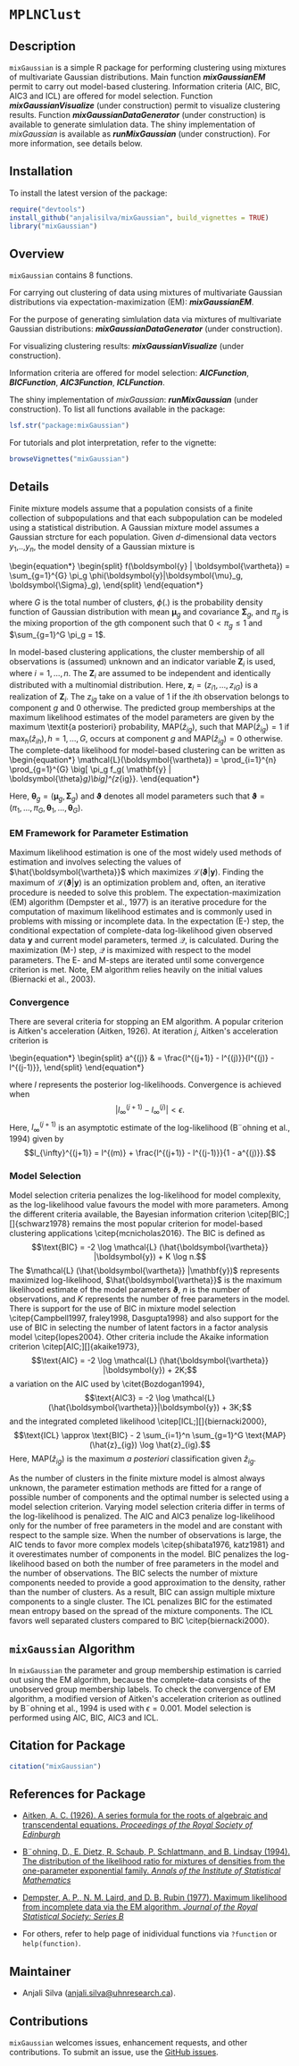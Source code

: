 # `MPLNClust`

## Description
`mixGaussian` is a simple R package for performing clustering using mixtures of multivariate Gaussian distributions. Main function __*mixGaussianEM*__ permit to carry out model-based clustering. Information criteria (AIC, BIC, AIC3 and ICL) are offered for model selection. Function __*mixGaussianVisualize*__ (under construction) permit to visualize clustering results. Function __*mixGaussianDataGenerator*__ (under construction) is available to generate simlulation data. The shiny implementation of *mixGaussian* is available as __*runMixGaussian*__ (under construction). For more information, see details below.  

## Installation

To install the latest version of the package:

``` r
require("devtools")
install_github("anjalisilva/mixGaussian", build_vignettes = TRUE)
library("mixGaussian")
```


## Overview

`mixGaussian` contains 8 functions. 

For carrying out clustering of data using mixtures of multivariate Gaussian distributions via expectation-maximization (EM): __*mixGaussianEM*__. 

For the purpose of generating simlulation data via mixtures of multivariate Gaussian distributions: __*mixGaussianDataGenerator*__ (under construction). 

For visualizing clustering results: __*mixGaussianVisualize*__ (under construction). 

Information criteria are offered for model selection: __*AICFunction*__, __*BICFunction*__, __*AIC3Function*__, __*ICLFunction*__. 

The shiny implementation of *mixGaussian*: __*runMixGaussian*__ (under construction). To list all functions available in the package: 

``` r
lsf.str("package:mixGaussian")
```

For tutorials and plot interpretation, refer to the vignette:

``` r
browseVignettes("mixGaussian")
```


## Details


Finite mixture models assume that a population consists of a finite collection of subpopulations and that each subpopulation can be modeled using a statistical distribution. A Gaussian mixture model assumes a Gaussian strcture for each population. Given *d*-dimensional data vectors $y_1$,..,$y_n$, the model density of a Gaussian mixture is

\begin{equation*}
\begin{split}
f(\boldsymbol{y} | \boldsymbol{\vartheta}) = \sum_{g=1}^{G} \pi_g \phi(\boldsymbol{y}|\boldsymbol{\mu}_g, \boldsymbol{\Sigma}_g),
\end{split}
\end{equation*}

where $G$ is the total number of clusters, $\phi(.)$ is the probability density function of Gaussian distribution with mean $\boldsymbol{\mu}_g$ and covariance $\boldsymbol{\Sigma}_g$, and $\pi_g$ is the mixing proportion of the gth component such that $0 < \pi_g \leq 1$ and $\sum_{g=1}^G \pi_g = 1$.

In model-based clustering applications, the cluster membership of all observations is (assumed) unknown and an indicator variable $\mathbf{Z}_i$ is used, where $i = 1, \ldots, n$. The $\mathbf{Z}_i$ are assumed to be independent and identically distributed with a multinomial distribution. Here, $\mathbf{z}_i = (z_{i1}, \ldots, z_{iG})$ is a realization of $\mathbf{Z}_i$. The ${z}_{ig}$ take on a value of $1$ if the $i$th observation belongs to component $g$ and $0$ otherwise. The predicted group memberships at the maximum likelihood estimates of the model parameters are given by the maximum \textit{a posteriori} probability, $\text{MAP}(\hat{z}_{ig})$, such that $\text{MAP}(\hat{z}_{ig}) = 1$ if $\text{max}_h(\hat{z}_{ih}), h = 1, \ldots, G$, occurs at component $g$ and $\text{MAP}(\hat{z}_{ig}) = 0$ otherwise. The complete-data likelihood for model-based clustering can be written as
\begin{equation*}
\mathcal{L}(\boldsymbol{\vartheta}) = \prod_{i=1}^{n} \prod_{g=1}^{G} \big[ \pi_g f_g( \mathbf{y} | \boldsymbol{\theta}_g)\big]^{z_{ig}}.
\end{equation*}

Here, $\boldsymbol{\theta}_g = (\boldsymbol{\mu}_g, \boldsymbol{\Sigma}_g)$ and $\boldsymbol{\vartheta}$ denotes all model parameters such that $\boldsymbol{\vartheta} = (\pi_1,\ldots,\pi_G, \boldsymbol{\theta}_1,\ldots, \boldsymbol{\theta}_G)$.
 
### EM Framework for Parameter Estimation 

Maximum likelihood estimation is one of the most widely used methods of estimation and involves selecting the values of $\hat{\boldsymbol{\vartheta}}$ which maximizes $\mathcal{L}(\boldsymbol{\vartheta}| \mathbf{y})$. Finding the maximum of $\mathcal{L}(\boldsymbol{\vartheta}| \mathbf{y})$ is an optimization problem and, often, an iterative procedure is needed to solve this problem. The expectation-maximization (EM) algorithm (Dempster et al., 1977) is an iterative procedure for the computation of maximum likelihood estimates and is commonly used in problems with missing or incomplete data. In the expectation (E-) step, the conditional expectation of complete-data log-likelihood given observed data $\mathbf{y}$ and current model parameters, termed $\mathcal{Q}$, is calculated. During the maximization (M-) step, $\mathcal{Q}$ is maximized with respect to the model parameters. The E- and M-steps are iterated until some convergence criterion is met. Note, EM algorithm relies heavily on the initial values (Biernacki et al., 2003).

### Convergence

There are several criteria for stopping an EM algorithm. A popular criterion is Aitken's acceleration (Aitken, 1926). At iteration *j*, Aitken's acceleration criterion is 

\begin{equation*}
\begin{split}
a^{(j)} & = \frac{l^{(j+1)} - l^{(j)}}{l^{(j)} - l^{(j-1)}}, 
\end{split}
\end{equation*}

where $l$ represents the posterior log-likelihoods. Convergence is achieved when 
$$|l_{\infty}^{(j+1)} - l_{\infty}^{(j)}| < \epsilon.$$ Here, $l_{\infty}^{(j+1)}$ is an asymptotic estimate of the log-likelihood (B¨ohning et al., 1994) given by
$$l_{\infty}^{(j+1)} = l^{(m)} + \frac{l^{(j+1)} - l^{(j-1)}}{1 - a^{(j)}}.$$

### Model Selection 

Model selection criteria penalizes the log-likelihood for model complexity, as the log-likelihood value favours the model with more parameters. Among the different criteria available, the Bayesian information criterion \citep[BIC;][]{schwarz1978} remains the most popular criterion for model-based clustering applications \citep{mcnicholas2016}. The BIC is defined as $$\text{BIC} = -2 \log \mathcal{L} (\hat{\boldsymbol{\vartheta}} |\boldsymbol{y}) + K \log n.$$ The $\mathcal{L} (\hat{\boldsymbol{\vartheta}} |\mathbf{y})$ represents maximized log-likelihood, $\hat{\boldsymbol{\vartheta}}$ is the maximum likelihood estimate of the model parameters $\boldsymbol{\vartheta}$, $n$ is the number of observations, and $K$ represents the number of free parameters in the model. There is support for the use of BIC in mixture model selection \citep{Campbell1997, fraley1998, Dasgupta1998} and also support for the use of BIC in selecting the number of latent factors in a factor analysis model \citep{lopes2004}. Other criteria include the Akaike information criterion \citep[AIC;][]{akaike1973}, $$\text{AIC} = -2 \log \mathcal{L} (\hat{\boldsymbol{\vartheta}} |\boldsymbol{y}) + 2K;$$ a variation on the AIC used by \citet{Bozdogan1994}, $$\text{AIC3} =  -2 \log \mathcal{L} (\hat{\boldsymbol{\vartheta}}|\boldsymbol{y}) + 3K;$$ and the integrated completed likelihood \citep[ICL;][]{biernacki2000}, $$\text{ICL} \approx \text{BIC} - 2 \sum_{i=1}^n \sum_{g=1}^G \text{MAP}(\hat{z}_{ig}) \log \hat{z}_{ig}.$$ Here, $\text{MAP}(\hat{z}_{ig})$ is the maximum $\textit{a posteriori}$ classification given $\hat{z}_{ig}$.

As the number of clusters in the finite mixture model is almost always unknown, the parameter estimation methods are fitted for a range of possible number of components and the optimal number is selected using a model selection criterion. Varying model selection criteria differ in terms of the log-likelihood is penalized. The AIC and AIC3 penalize log-likelihood only for the number of free parameters in the model and are constant with respect to the sample size. When the number of observations is large, the AIC tends to favor more complex models \citep{shibata1976, katz1981} and it overestimates number of components in the model.  BIC penalizes the log-likelihood based on both the number of  free parameters in the model and the number of observations. The BIC selects the number of mixture components needed to provide a good approximation to the density, rather than the number of clusters. As a result, BIC can assign multiple mixture components to a single cluster. The ICL penalizes BIC for the estimated mean entropy based on the spread of the mixture components. The ICL favors well separated clusters compared to BIC \citep{biernacki2000}.

## `mixGaussian` Algorithm

In `mixGaussian` the parameter and group membership estimation is carried out using the EM algorithm, because the complete-data consists of the unobserved group membership labels. To check the convergence of EM algorithm, a modified version of Aitken's acceleration criterion as outlined by B¨ohning et al., 1994 is used with $\epsilon = 0.001$. Model selection is performed using AIC, BIC, AIC3 and ICL.



## Citation for Package
``` r
citation("mixGaussian")
```

## References for Package

* [Aitken, A. C. (1926). A series formula for the roots of algebraic and transcendental equations. *Proceedings of the Royal Society of Edinburgh*](https://www.cambridge.org/core/journals/proceedings-of-the-royal-society-of-edinburgh/article/iiia-series-formula-for-the-roots-of-algebraic-and-transcendental-equations/0CC96A97C8B634E2730F5208E506E6A9)

* [B¨ohning, D., E. Dietz, R. Schaub, P. Schlattmann, and B. Lindsay (1994). The distribution of the likelihood ratio for mixtures of densities from the one-parameter exponential family. *Annals of the Institute of Statistical Mathematics*](https://link.springer.com/article/10.1007/BF01720593)

* [Dempster, A. P., N. M. Laird, and D. B. Rubin (1977). Maximum likelihood from incomplete data via the EM algorithm. *Journal of the Royal Statistical Society: Series B*](https://www.ece.iastate.edu/~namrata/EE527_Spring08/Dempster77.pdf)

* For others, refer to help page of inidividual functions via `?function` or `help(function)`.


## Maintainer

* Anjali Silva (anjali.silva@uhnresearch.ca). 


## Contributions

`mixGaussian` welcomes issues, enhancement requests, and other contributions. To submit an issue, use the [GitHub issues](https://github.com/anjalisilva/mixGaussian/issues).

